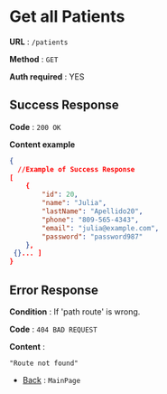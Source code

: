 # Get all Patients

**URL** : `/patients`

**Method** : `GET`

**Auth required** : YES

## Success Response

**Code** : `200 OK`

**Content example**

```json
{
  //Example of Success Response
[
    {
        "id": 20,
        "name": "Julia",
        "lastName": "Apellido20",
        "phone": "809-565-4343",
        "email": "julia@example.com",
        "password": "password987"
    },
 {}... ]
}
```

## Error Response

**Condition** : If 'path route' is wrong.

**Code** : `404 BAD REQUEST`

**Content** :

```String
"Route not found"
```

- [Back](../../README.md) : `MainPage`
